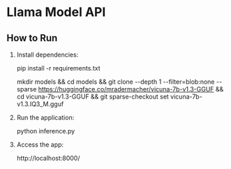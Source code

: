 # Llama Model API

## How to Run

1. Install dependencies:
   
      pip install -r requirements.txt

      mkdir models && cd models && git clone --depth 1 --filter=blob:none --sparse https://huggingface.co/mradermacher/vicuna-7b-v1.3-GGUF && cd vicuna-7b-v1.3-GGUF && git sparse-checkout set vicuna-7b-v1.3.IQ3_M.gguf


3. Run the application:
   
      python inference.py

5. Access the app:
   
      http://localhost:8000/

